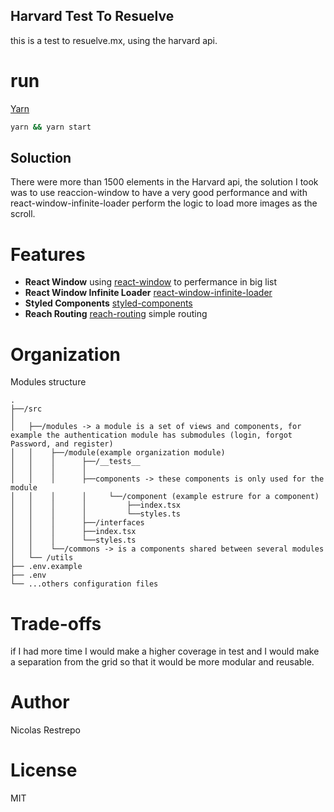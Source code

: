 ## Harvard Test To Resuelve

this is a test to resuelve.mx, using the harvard api.


# run

[Yarn](https://github.com/yarnpkg/)

```sh
yarn && yarn start

```

## Soluction

There were more than 1500 elements in the Harvard api, the solution I took was to use reaccion-window to have a very good performance and with react-window-infinite-loader perform the logic to load more images as the scroll.



# Features

* **React Window**  using [react-window](https://github.com/bvaughn/react-window) to perfermance in big list
* **React Window Infinite Loader** [react-window-infinite-loader](https://github.com/bvaughn/react-window)
* **Styled Components** [styled-components](https://github.com/styled-components)
* **Reach Routing** [reach-routing](https://github.com/reach/router) simple routing

# Organization
Modules structure

```
.
├──/src
│   
│   ├──/modules -> a module is a set of views and components, for example the authentication module has submodules (login, forgot Password, and register)
│   │    ├──/module(example organization module)
│   │    │      ├──/__tests__
│   │    │      │ 
│   │    │      ├──components -> these components is only used for the module
│   │    │      │     └──/component (example estrure for a component)
│   │    │      │         ├──index.tsx
│   │    │      │         └──styles.ts
│   │    │      ├──/interfaces
│   │    │      ├──index.tsx
│   │    │      └──styles.ts
│   │    └──/commons -> is a components shared between several modules
│   └── /utils
├── .env.example
├── .env
└── ...others configuration files
```

# Trade-offs

if I had more time I would make a higher coverage in test and I would make a separation from the grid so that it would be more modular and reusable.

# Author 
Nicolas Restrepo

# License 

MIT